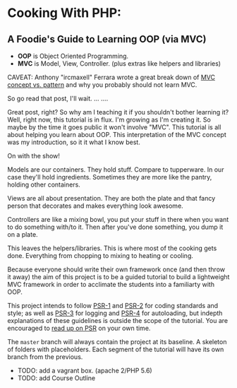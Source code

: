 # Cooking With PHP:
## A Foodie's Guide to Learning OOP (via MVC)

+ **OOP** is Object Oriented Programming.
+ **MVC** is Model, View, Controller. (plus extras like helpers and libraries)

CAVEAT: Anthony "ircmaxell" Ferrara wrote a great break down of [MVC concept vs. pattern](http://blog.ircmaxell.com/2014/11/a-beginners-guide-to-mvc-for-web.html "Read this first.") and why you probably should not learn MVC.

So go read that post, I'll wait. ... ....

Great post, right? So why am I teaching it if you shouldn't bother learning it? Well, right now, this tutorial is in flux. I'm growing as I'm creating it. So maybe by the time it goes public it won't involve "MVC". This tutorial is all about helping you learn about OOP. This interpretation of the MVC concept was my introduction, so it it what I know best.

On with the show!

Models are our containers. They hold stuff. Compare to tupperware. In our case they'll hold ingredients. Sometimes they are more like the pantry, holding other containers.

Views are all about presentation. They are both the plate and that fancy person that decorates and makes everything look awesome.

Controllers are like a mixing bowl, you put your stuff in there when you want to do something with/to it. Then after you've done something, you dump it on a plate.

This leaves the helpers/libraries. This is where most of the cooking gets done. Everything from chopping to mixing to heating or cooling.

Because everyone should write their own framework once (and then throw it away) the aim of this project is to be a guided tutorial to build a lightweight MVC framework in order to acclimate the students into a familiarty with OOP.

This project intends to follow [PSR-1](http://www.php-fig.org/psr/psr-1) and [PSR-2](http://www.php-fig.org/psr/psr-2) for coding standards and style; as well as [PSR-3](http://www.php-fig.org/psr/psr-3) for logging and [PSR-4](http://www.php-fig.org/psr/psr-4) for autoloading, but indepth explanations of these guidelines is outside the scope of the tutorial. You are encouraged to [read up on PSR](http://www.php-fig.org/) on your own time.

The `master` branch will always contain the project at its baseline. A skeleton of folders with placeholders. Each segment of the tutorial will have its own branch from the previous.

+ TODO: add a vagrant box. (apache 2/PHP 5.6)
+ TODO: add Course Outline
